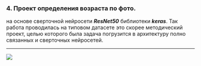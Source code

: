 ### 4. Проект определения возраста по фото.
на основе сверточной нейросети **_ResNet50_** библиотеки **_keras_**.
Так работа проводилась на типовом датасете это скорее методический проект, целью которого была
задача погрузится в архитектуру полно связанных и сверточных нейросетей.

---
![](https://i.ibb.co/jRLY6v4/image.png)